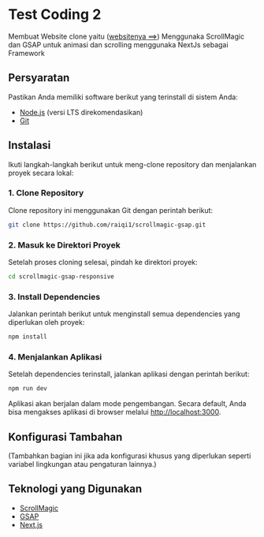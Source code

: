 # Test Coding 2
Membuat Website clone yaitu ([websitenya ==>](https://isa-charity.webflow.io/))
Menggunaka ScrollMagic dan GSAP untuk animasi dan scrolling
menggunaka NextJs sebagai Framework

## Persyaratan

Pastikan Anda memiliki software berikut yang terinstall di sistem Anda:

- [Node.js](https://nodejs.org/) (versi LTS direkomendasikan)
- [Git](https://git-scm.com/)

## Instalasi

Ikuti langkah-langkah berikut untuk meng-clone repository dan menjalankan proyek secara lokal:

### 1. Clone Repository

Clone repository ini menggunakan Git dengan perintah berikut:

```bash
git clone https://github.com/raiqi1/scrollmagic-gsap.git
```

### 2. Masuk ke Direktori Proyek

Setelah proses cloning selesai, pindah ke direktori proyek:

```bash
cd scrollmagic-gsap-responsive
```

### 3. Install Dependencies

Jalankan perintah berikut untuk menginstall semua dependencies yang diperlukan oleh proyek:

```bash
npm install
```

### 4. Menjalankan Aplikasi

Setelah dependencies terinstall, jalankan aplikasi dengan perintah berikut:

```bash
npm run dev
```

Aplikasi akan berjalan dalam mode pengembangan. Secara default, Anda bisa mengakses aplikasi di browser melalui [http://localhost:3000](http://localhost:3000).

## Konfigurasi Tambahan

(Tambahkan bagian ini jika ada konfigurasi khusus yang diperlukan seperti variabel lingkungan atau pengaturan lainnya.)

## Teknologi yang Digunakan

- [ScrollMagic](https://scrollmagic.io/)
- [GSAP](https://gsap.com/docs/v3/)
- [Next.js](https://nextjs.org/) 


